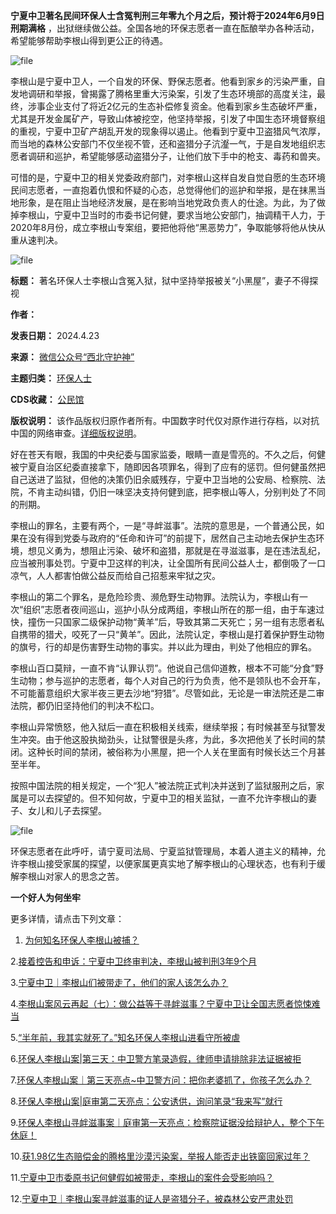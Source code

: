 **宁夏中卫著名民间环保人士含冤判刑三年零九个月之后，预计将于2024年6月9日刑期满格** ，出狱继续做公益。全国各地的环保志愿者一直在酝酿举办各种活动，希望能够帮助李根山得到更公正的待遇。


![file](https://chinadigitaltimes.net/chinese/files/2024/04/image-1713856029161.png)


李根山是宁夏中卫人，一个自发的环保、野保志愿者。他看到家乡的污染严重，自发地调研和举报，曾揭露了腾格里重大污染案，引发了生态环境部的高度关注，最终，涉事企业支付了将近2亿元的生态补偿修复资金。他看到家乡生态破坏严重，尤其是开发金属矿产，导致山体被挖空，他坚持举报，引发了中国生态环境督察组的重视，宁夏中卫矿产胡乱开发的现象得以遏止。他看到宁夏中卫盗猎风气浓厚，而当地的森林公安部门不仅坐视不管，还和盗猎分子沆瀣一气，于是自发地组织志愿者调研和巡护，希望能够感动盗猎分子，让他们放下手中的枪支、毒药和兽夹。


可惜的是，宁夏中卫的相关党委政府部门，对李根山这样自发自觉自愿的生态环境民间志愿者，一直抱着仇恨和怀疑的心态，总觉得他们的巡护和举报，是在抹黑当地形象，是在阻止当地经济发展，是在影响当地党政负责人的仕途。为此，为了做掉李根山，宁夏中卫当时的市委书记何健，要求当地公安部门，抽调精干人力，于2020年8月份，成立李根山专案组，要把他将他“黑恶势力”，争取能够将他从快从重从速判决。


![file](https://chinadigitaltimes.net/chinese/files/2024/04/image-1713856036991.png)




**标题：** 著名环保人士李根山含冤入狱，狱中坚持举报被关“小黑屋”，妻子不得探视  

**作者：**   

**发表日期：** 2024.4.23  

**来源：** [微信公众号“西北守护神”](https://web.archive.org/web/https://mp.weixin.qq.com/s/oFZWomgZUPUuadKFodDWdQ)  

**主题归类：** [环保人士](https://chinadigitaltimes.net/space/环保人士)  

**CDS收藏：** [公民馆](https://chinadigitaltimes.net/space/%E5%85%AC%E6%B0%91%E9%A6%86)  

**版权说明：** 该作品版权归原作者所有。中国数字时代仅对原作进行存档，以对抗中国的网络审查。[详细版权说明](https://chinadigitaltimes.net/chinese/copyright)。


好在苍天有眼，我国的中央纪委与国家监委，眼睛一直是雪亮的。不久之后，何健被宁夏自治区纪委直接拿下，随即因各项罪名，得到了应有的惩罚。但何健虽然把自己送进了监狱，但他的决策仍旧余威残存，宁夏中卫当地的公安局、检察院、法院，不肯主动纠错，仍旧一味坚决支持何健到底，把李根山等人，分别判处了不同的刑期。


李根山的罪名，主要有两个，一是“寻衅滋事”。法院的意思是，一个普通公民，如果在没有得到党委与政府的“任命和许可”的前提下，居然自己主动地去保护生态环境，想见义勇为，想阻止污染、破坏和盗猎，那就是在寻滋滋事，是在违法乱纪，应当被刑事处罚。宁夏中卫这样的判决，让全国所有民间公益人士，都倒吸了一口凉气，人人都害怕做公益反而给自己招惹来牢狱之灾。


李根山的第二个罪名，是危险珍贵、濒危野生动物罪。法院认为，李根山有一次“组织”志愿者夜间巡山，巡护小队分成两组，李根山所在的那一组，由于车速过快，撞伤一只国家二级保护动物“黄羊”后，导致其第二天死亡；另一组有志愿者私自携带的猎犬，咬死了一只“黄羊”。因此，法院认定，李根山是打着保护野生动物的旗号，行的却是伤害野生动物的事实。并以此为理由，判处了他相应的罪名。


李根山百口莫辩，一直不肯“认罪认罚”。他说自己信仰道教，根本不可能“分食”野生动物；参与巡护的志愿者，每个人对自己的行为负责，他不是领队也不会开车，不可能蓄意组织大家半夜三更去沙地“狩猎”。尽管如此，无论是一审法院还是二审法院，都仍旧坚持他们的判决不松口。


李根山异常愤怒，他入狱后一直在积极相关线索，继续举报；有时候甚至与狱警发生冲突。由于他这股执拗劲头，让狱警很是头疼，为此，多次把他关了长时间的禁闭。这种长时间的禁闭，被俗称为小黑屋，把一个人关在里面有时候长达三个月甚至半年。


按照中国法院的相关规定，一个“犯人”被法院正式判决并送到了监狱服刑之后，家属是可以去探望的。但不知何故，宁夏中卫的相关监狱，一直不允许李根山的妻子、女儿和儿子去探望。


![file](https://chinadigitaltimes.net/chinese/files/2024/04/image-1713856044519.png)


环保志愿者在此呼吁，请宁夏司法局、宁夏监狱管理局，本着人道主义的精神，允许李根山接受家属的探望，以便家属更真实地了解李根山的心理状态，也有利于缓解李根山对家人的思念之苦。


**一个好人为何坐牢** 


更多详情，请点击下列文章：


1. [为何知名环保人李根山被捕？](https://mp.weixin.qq.com/s?__biz=MzU3NjA2MDk0OA==&mid=2247484983&idx=2&sn=31432195008ff33970a70019605358a2&scene=21#wechat_redirect)


2.[接着控告和申诉：宁夏中卫终审判决，李根山被判刑3年9个月](http://mp.weixin.qq.com/s?__biz=MzU3NjA2MDk0OA==&mid=2247485189&idx=1&sn=c70038ce45d1f97d9fd202fd67363d54&chksm=fd18ec7eca6f6568cfc79686b1b8232d171c96a7ebed0249b8fb4b32ee68931d0ab2a41fff07&scene=21#wechat_redirect) 


3.[宁夏中卫｜李根山们被带走了，他们的家人该怎么办？](https://mp.weixin.qq.com/s?__biz=MzUzOTg5ODY1NA==&mid=2247487737&idx=1&sn=5001bde575eb78c7cbe947a1867b1152&scene=21#wechat_redirect) 


4.[李根山案风云再起（七）：做公益等于寻衅滋事？宁夏中卫让全国志愿者惊悚难当](http://mp.weixin.qq.com/s?__biz=MzU3NjA2MDk0OA==&mid=2247485159&idx=1&sn=f3ba4eba729377a45a0c97e109242860&chksm=fd18ed9cca6f648ad4f120aa67eb488a76617073ad4d406f85f015ec50ea66c195c768b6fbe1&scene=21#wechat_redirect) 


5.[“半年前，我其实就死了。”知名环保人李根山进看守所被虐](https://mp.weixin.qq.com/s?__biz=MzU3NjA2MDk0OA==&mid=2247484983&idx=1&sn=1a5ce6446d2a2a9a0287ce2e619bf63f&scene=21#wechat_redirect) 


6.[环保人李根山案|第三天：中卫警方笔录造假，律师申请排除非法证据被拒](http://mp.weixin.qq.com/s?__biz=MzU3NjA2MDk0OA==&mid=2247484937&idx=1&sn=6a685e8828680e7d87f9fe73b0be4cad&chksm=fd18ed72ca6f64647fe7fd74d4fac4f5af1595a31d99cd31f478f025be7cd9d7887048b7c2f0&scene=21#wechat_redirect) 


7.[环保人李根山案｜第三天亮点~中卫警方问：把你老婆抓了，你孩子怎么办？](http://mp.weixin.qq.com/s?__biz=MzU3NjA2MDk0OA==&mid=2247484937&idx=2&sn=5ded05c2ceee0cd0081b86bc97944075&chksm=fd18ed72ca6f6464a30b9048152077c533c16438390466235d674cc699c11f761489ce9104c8&scene=21#wechat_redirect)


8.[环保人李根山案|庭审第二天亮点：公安诱供，询问笔录“我来写”就行](http://mp.weixin.qq.com/s?__biz=MzU3NjA2MDk0OA==&mid=2247484910&idx=1&sn=af59ac3627cb81dcaea81c57b7416644&chksm=fd18ee95ca6f67837cc766e461c4b40ef918258e535602eca0ba7e50133d18f6fa50dfeebf21&scene=21#wechat_redirect) 


9.[环保人李根山寻衅滋事案｜庭审第一天亮点：检察院证据没给辩护人，整个下午休庭！](http://mp.weixin.qq.com/s?__biz=MzU3NjA2MDk0OA==&mid=2247484896&idx=1&sn=32573e7061a4572a89408584058243f6&chksm=fd18ee9bca6f678d62b0f4942876eea91e3eb962c963150b5e6ae35f70c784183eaf161e87ac&scene=21#wechat_redirect)


10.[获1.98亿生态赔偿金的腾格里沙漠污染案，举报人能否走出铁窗回家过年？](http://mp.weixin.qq.com/s?__biz=MzU3NjA2MDk0OA==&mid=2247484854&idx=1&sn=b500f25842c4a0d0ab6af4689fb84710&chksm=fd18eecdca6f67db415e111f102cc1a6ed7a069f8db0d05dc8a5488a6365673c06c899e8cb2b&scene=21#wechat_redirect)


11.[宁夏中卫市委原书记何健假如被带走，李根山的案件会受影响吗？](http://mp.weixin.qq.com/s?__biz=MzU3NjA2MDk0OA==&mid=2247484744&idx=1&sn=f38419b34bf338a086ff06e918b789a0&chksm=fd18ee33ca6f6725e4a0323bac51e533572dc8b6d238e37e4d61bdf541638c46ae2ba4dda34b&scene=21#wechat_redirect) 


12.[宁夏中卫｜李根山案寻衅滋事的证人是盗猎分子，被森林公安严肃处罚](http://mp.weixin.qq.com/s?__biz=MzU3NjA2MDk0OA==&mid=2247484619&idx=1&sn=1fecf3334a06fe0ac19671c93c49a5a1&chksm=fd18efb0ca6f66a698c2c0cfa5fba9a1f8ee7856f148335be20e2fe600c3f6d9bcfbafcc0f30&scene=21#wechat_redirect)

